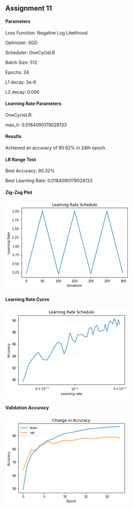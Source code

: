 ## Assignment 11

#### Parameters
Loss Function: Negative Log Likelihood

Optimizer: SGD

Scheduler: OneCycleLR

Batch Size: 512

Epochs: 24

L1 decay: 2e-6

L2 decay: 0.006

#### Learning Rate Parameters
OneCycleLR:

max_lr: 0.0184090179028133

#### Results
Achieved an accuracy of 90.62% in 24th epoch.

#### LR Range Test
Best Accuracy: 90.32%

Best Learning Rate: 0.0184090179028133

#### Zig-Zag Plot
![Alt Text](https://github.com/srivatsanmurugan96/Extensive-Vision-Program-5.0/blob/master/S11/ZigZagPlot.png)

#### Learning Rate Curve
![Alt Text](https://github.com/srivatsanmurugan96/Extensive-Vision-Program-5.0/blob/master/S11/Lr_plot.png)

#### Validation Accuracy 
![Alt Text](https://github.com/srivatsanmurugan96/Extensive-Vision-Program-5.0/blob/master/S11/val_accuracy.png)

